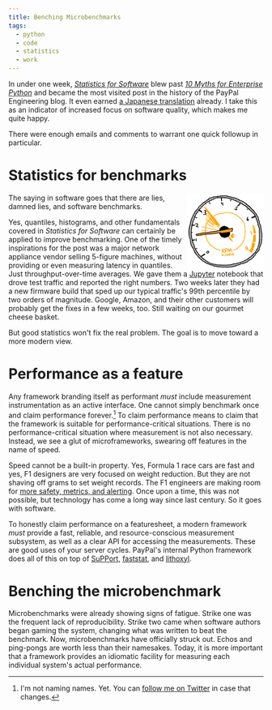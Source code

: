 ```yaml
---
title: Benching Microbenchmarks
tags:
  - python
  - code
  - statistics
  - work
---
```


In under one week, [*Statistics for Software*][s4s] blew past
[*10 Myths for Enterprise Python*][10moep] and became the most visited
post in the history of the PayPal Engineering blog. It even earned
[a Japanese translation][s4s_jp] already. I take this as an indicator
of increased focus on software quality, which makes me quite happy.

There were enough emails and comments to warrant one quick followup in
particular.

[s4s]: https://www.paypal-engineering.com/2016/04/11/statistics-for-software/
[10moep]: https://www.paypal-engineering.com/2014/12/10/10-myths-of-enterprise-python/
[s4s_jp]: http://postd.cc/statistics-for-software/

# Statistics for benchmarks

<img width="30%" align="right" src="/uploads/illo/tachometer_med.png"
title="Too many developers are building software without these.">

The saying in software goes that there are lies, damned lies, and
software benchmarks.

Yes, quantiles, histograms, and other fundamentals covered in
*Statistics for Software* can certainly be applied to improve
benchmarking. One of the timely inspirations for the post was a major
network appliance vendor selling 5-figure machines, without providing
or even measuring latency in quantiles. Just throughput-over-time
averages. We gave them a [Jupyter][jupyter] notebook that drove test
traffic and reported the right numbers. Two weeks later they had a new
firmware build that sped up our typical traffic's 99th percentile by
two orders of magnitude. Google, Amazon, and their other customers
will probably get the fixes in a few weeks, too. Still waiting on our
gourmet cheese basket.

[jupyter]: http://jupyter.org/

But good statistics won't fix the real problem. The goal is to move
toward a more modern view.

# Performance as a feature

Any framework branding itself as performant *must* include measurement
instrumentation as an active interface. One cannot simply benchmark
once and claim performance forever.[^1] To claim performance means to
claim that the framework is suitable for performance-critical
situations. There is no performance-critical situation where
measurement is not also necessary. Instead, we see a glut of
microframeworks, swearing off features in the name of speed.

Speed cannot be a built-in property. Yes, Formula 1 race cars are fast
and yes, F1 designers are very focused on weight reduction. But they
are not shaving off grams to set weight records. The F1
engineers are making room for
[more safety, metrics, and alerting][f1_telemetry]. Once upon a time,
this was not possible, but technology has come a long way since last
century. So it goes with software.

[f1_telemetry]: https://www.metasphere.co.uk/telemetry-data-journey-f1/

To honestly claim performance on a featuresheet, a modern framework
*must* provide a fast, reliable, and resource-conscious measurement
subsystem, as well as a clear API for accessing the
measurements. These are good uses of your server cycles. PayPal's
internal Python framework does all of this on top of [SuPPort][support],
[faststat][faststat], and [lithoxyl][lithoxyl].

[support]: https://github.com/paypal/support
[faststat]: https://github.com/doublereedkurt/faststat
[lithoxyl]: https://github.com/mahmoud/lithoxyl

# Benching the microbenchmark

Microbenchmarks were already showing signs of fatigue. Strike one was
the frequent lack of reproducibility. Strike two came when software
authors began gaming the system, changing what was written to beat the
benchmark. Now, microbenchmarks have officially struck out. Echos and
ping-pongs are worth less than their namesakes. Today, it is more
important that a framework provides an idiomatic facility for
measuring each individual system's actual performance.

[^1]: I'm not naming names. Yet. You can
      [follow me on Twitter][mhashemi_tw] in case that changes.

[mhashemi_tw]: https://twitter.com/mhashemi
